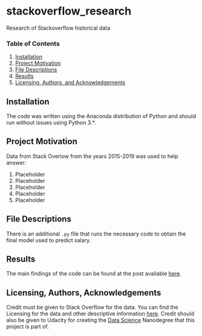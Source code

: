 # stackoverflow_research
Research of Stackoverflow historical data

### Table of Contents

1. [Installation](#installation)
2. [Project Motivation](#motivation)
3. [File Descriptions](#files)
4. [Results](#results)
5. [Licensing, Authors, and Acknowledgements](#licensing)


## Installation <a name="installation"></a>

The code was written using the Anaconda distribution of Python and should run without issues using Python 3.*.

## Project Motivation<a name="motivation"></a>

Data from Stack Overlow from the years 2015-2019 was used to help answer:

1. Placeholder
2. Placeholder
3. Placeholder
4. Placeholder
5. Placeholder

## File Descriptions <a name="files"></a>

There is an additional `.py` file that runs the necessary code to obtain the final model used to predict salary.

## Results<a name="results"></a>

The main findings of the code can be found at the post available [here](https://medium.com/).

## Licensing, Authors, Acknowledgements<a name="licensing"></a>

Credit must be given to Stack Overflow for the data.  You can find the Licensing for the data and other descriptive information [here](https://insights.stackoverflow.com/survey).  Credit should also be given to Udacity for creating the [Data Science](https://www.udacity.com/course/data-scientist-nanodegree--nd025) Nanodegree that this project is part of.

